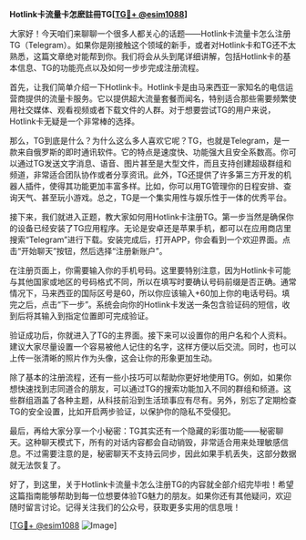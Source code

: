 **Hotlink卡流量卡怎麽註冊TG[[TG💪+ @esim1088](https://t.me/s/esim1088)]**

大家好！今天咱们来聊聊一个很多人都关心的话题——Hotlink卡流量卡怎么注册TG（Telegram）。如果你是刚接触这个领域的新手，或者对Hotlink卡和TG还不太熟悉，这篇文章绝对能帮到你。我们将会从头到尾详细讲解，包括Hotlink卡的基本信息、TG的功能亮点以及如何一步步完成注册流程。

首先，让我们简单介绍一下Hotlink卡。Hotlink卡是由马来西亚一家知名的电信运营商提供的流量卡服务。它以提供超大流量套餐而闻名，特别适合那些需要频繁使用社交媒体、观看视频或者下载文件的人群。对于想要尝试TG的用户来说，Hotlink卡无疑是一个非常棒的选择。

那么，TG到底是什么？为什么这么多人喜欢它呢？TG，也就是Telegram，是一款来自俄罗斯的即时通讯软件。它的特点是速度快、功能强大且安全系数高。你可以通过TG发送文字消息、语音、图片甚至是大型文件，而且支持创建超级群组和频道，非常适合团队协作或者分享资讯。此外，TG还提供了许多第三方开发的机器人插件，使得其功能更加丰富多样。比如，你可以用TG管理你的日程安排、查询天气、甚至玩小游戏。总之，TG是一个集实用性与娱乐性于一体的优秀平台。

接下来，我们就进入正题，教大家如何用Hotlink卡注册TG。第一步当然是确保你的设备已经安装了TG应用程序。无论是安卓还是苹果手机，都可以在应用商店里搜索“Telegram”进行下载。安装完成后，打开APP，你会看到一个欢迎界面。点击“开始聊天”按钮，然后选择“注册新账户”。

在注册页面上，你需要输入你的手机号码。这里要特别注意，因为Hotlink卡可能与其他国家或地区的号码格式不同，所以在填写时要确认号码前缀是否正确。通常情况下，马来西亚的国际区号是60，所以你应该输入+60加上你的电话号码。填完之后，点击“下一步”。系统会向你的Hotlink卡发送一条包含验证码的短信，收到后将其输入到指定位置即可完成验证。

验证成功后，你就进入了TG的主界面。接下来可以设置你的用户名和个人资料。建议大家尽量设置一个容易被他人记住的名字，这样方便以后交流。同时，也可以上传一张清晰的照片作为头像，这会让你的形象更加生动。

除了基本的注册流程，还有一些小技巧可以帮助你更好地使用TG。例如，如果你想快速找到志同道合的朋友，可以通过TG的搜索功能加入不同的群组和频道。这些群组涵盖了各种主题，从科技前沿到生活琐事应有尽有。另外，别忘了定期检查TG的安全设置，比如开启两步验证，以保护你的隐私不受侵犯。

最后，再给大家分享一个小秘密：TG其实还有一个隐藏的彩蛋功能——秘密聊天。这种聊天模式下，所有的对话内容都会自动销毁，非常适合用来处理敏感信息。不过需要注意的是，秘密聊天不支持云同步，因此如果手机丢失，这部分数据就无法恢复了。

好了，到这里，关于Hotlink卡流量卡怎么注册TG的内容就全部介绍完毕啦！希望这篇指南能够帮助到每一位想要体验TG魅力的朋友。如果你还有其他疑问，欢迎随时留言讨论。记得关注我们的公众号，获取更多实用的信息哦！

[[TG💪+ @esim1088](https://t.me/s/esim1088) ![Image](https://i.postimg.cc/4NQfJmqS/Snipaste-2025-05-13-00-14-12.png)]